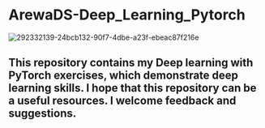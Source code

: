 # ArewaDS-Deep_Learning_Pytorch
![292332139-24bcb132-90f7-4dbe-a23f-ebeac87f216e](https://github.com/boixee/ArewaDS-Deep_Learning_Pytorch/assets/123426697/ce7e1c6d-ced6-4ffb-9598-050e0c706330)
## This repository contains my Deep learning with PyTorch exercises, which demonstrate deep learning skills. I hope that this repository can be a useful resources. I welcome feedback and suggestions.
